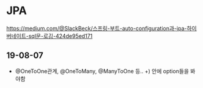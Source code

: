# JPA
https://medium.com/@SlackBeck/스프링-부트-auto-configuration과-jpa-하이버네이트-sql문-로깅-424de95ed171
## 19-08-07
- @OneToOne관계, @OneToMany, @ManyToOne 등.. +) 안에 option들을 봐야함
